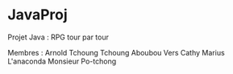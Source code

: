 # JavaProj
Projet Java : RPG tour par tour

Membres :
Arnold Tchoung Tchoung
Aboubou Vers Cathy
Marius L'anaconda 
Monsieur Po-tchong
